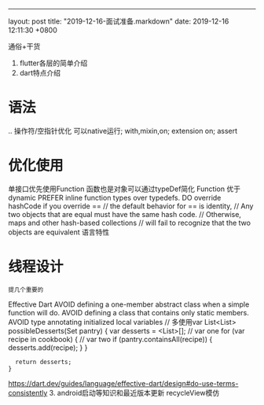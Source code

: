 ---
layout: post
title:  "2019-12-16-面试准备.markdown"
date:   2019-12-16 12:11:30 +0800

通俗+干货
1. flutter各层的简单介绍
2. dart特点介绍
# 语法
.. 操作符/空指针优化
可以native运行;
with,mixin,on;
extension on;
assert

# 优化使用
单接口优先使用Function
函数也是对象可以通过typeDef简化
Function 优于 dynamic
PREFER inline function types over typedefs.
DO override hashCode if you override ==
// the default behavior for == is identity,
// Any two objects that are equal must have the same hash code.
// Otherwise, maps and other hash-based collections
// will fail to recognize that the two objects are equivalent
语言特性
# 线程设计
	提几个重要的
Effective Dart
	AVOID defining a one-member abstract class when a simple function will do.
	AVOID defining a class that contains only static members.
	AVOID type annotating initialized local variables
	// 多使用var
	List<List<Ingredient>> possibleDesserts(Set<Ingredient> pantry) {
      var desserts = <List<Ingredient>>[]; // var one
      for (var recipe in cookbook) { // var two
        if (pantry.containsAll(recipe)) {
          desserts.add(recipe);
        }
      }

      return desserts;
    }


https://dart.dev/guides/language/effective-dart/design#do-use-terms-consistently
3. android启动等知识和最近版本更新
recycleView模仿

 
 
    